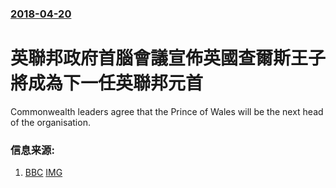 ### [2018-04-20](/news/2018/04/20/index.md)

##### 
# 英聯邦政府首腦會議宣佈英國查爾斯王子將成為下一任英聯邦元首 

Commonwealth leaders agree that the Prince of Wales will be the next head of the organisation.


### 信息来源:

1. [BBC](http://www.bbc.co.uk/news/uk-43840710) [IMG](https://ichef.bbci.co.uk/news/1024/branded_news/D1E8/production/_100963735_8304143b-9399-48f7-95f7-eff8043ff225.jpg)
